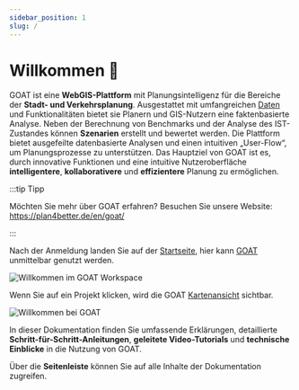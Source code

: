 ```yaml
---
sidebar_position: 1
slug: /
---
```


# Willkommen 👋

GOAT ist eine **WebGIS-Plattform** mit Planungsintelligenz für die Bereiche der **Stadt- und Verkehrsplanung**. Ausgestattet mit umfangreichen [Daten](../data/data_basis.md) und Funktionalitäten bietet sie Planern und GIS-Nutzern eine faktenbasierte Analyse. Neben der Berechnung von Benchmarks und der Analyse des IST-Zustandes können **Szenarien** erstellt und bewertet werden. Die Plattform bietet ausgefeilte datenbasierte Analysen und einen intuitiven „User-Flow“, um Planungsprozesse zu unterstützen. Das Hauptziel von GOAT ist es, durch innovative Funktionen und eine intuitive Nutzeroberfläche **intelligentere**, **kollaborativere** und **effizientere** Planung zu ermöglichen.

:::tip Tipp

Möchten Sie mehr über GOAT erfahren? Besuchen Sie unsere Website: https://plan4better.de/en/goat/

:::

Nach der Anmeldung landen Sie auf der [Startseite](../workspace/home.md), hier kann [GOAT](https://goat.plan4better.de/login) unmittelbar genutzt werden.

![Willkommen im GOAT Workspace](/img/workspace/home/home_general.png "Geo Open Accessibility Tool - GOAT- Workspace")

Wenn Sie auf ein Projekt klicken, wird die GOAT [Kartenansicht](../map/interface_overview.md) sichtbar.

![Willkommen bei GOAT](/img/welcome/welcome_2.png "Geo Open Accessibility Tool - GOAT")

In dieser Dokumentation finden Sie umfassende Erklärungen, detaillierte **Schritt-für-Schritt-Anleitungen**, **geleitete Video-Tutorials** und **technische Einblicke** in die Nutzung von GOAT.

Über die **Seitenleiste** können Sie auf alle Inhalte der Dokumentation zugreifen.
